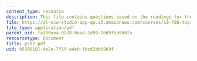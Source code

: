 ```yaml
---
content_type: resource
description: This file contains questions based on the readings for the course.
file: https://ol-ocw-studio-app-qa.s3.amazonaws.com/courses/18-786-topics-in-algebraic-number-theory-spring-2006/953901814e2a7f1fa4e0fdcd2bb6869f_ps02.pdf
file_type: application/pdf
parent_uid: fa330eea-0238-bbad-1d99-2dd9f6a9b0fa
resourcetype: Document
title: ps02.pdf
uid: 95390181-4e2a-7f1f-a4e0-fdcd2bb6869f
---
```


